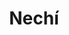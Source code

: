 ---
title: Nechí
menu:
  region:
    parent: bajo-cauca-y-nordeste-antioqueno
departamento: Antioquia
description: >-
  Es un municipio de Colombia, localizado en la subregión del Bajo Cauca del
  departamento de Antioquia y de la subregión de La Mojana ubicada en zona
  fisiográfica de la Depresión momposina.
grafica_ubicacion_geografica: /charts/municipios/nechi/ubicacion_geografica.html
grafica_comunidades_focalizadas: /charts/municipios/nechi/comunidades_focalizadas.html
grafica_poblacion_genero: /charts/municipios/nechi/poblacion_genero.html
grafica_area_geografica_genero: /charts/municipios/nechi/area_geografica_genero.html
grafica_pertenencia_etnica: /charts/municipios/nechi/pertenencia_etnica.html
grafica_conflicto_identidad: /charts/municipios/nechi/conflicto_identidad.html
grafica_violencia_sexual: /charts/municipios/nechi/violencia_sexual.html
grafica_violencia_fisica: /charts/municipios/nechi/violencia_fisica.html
grafica_violencia_psicologica: /charts/municipios/nechi/violencia_psicologica.html
grafica_negligencia_abandono: /charts/municipios/nechi/negligencia_abandono.html
ficha: /fichas/nechi/ficha.pdf
centros_poblados_corregimientos:
  - Bijagual
  - Colorado
  - La Concha
  - Las Flores
  - Cargueros
distribucion_poblacional_hombres: '12369'
distribucion_poblacional_mujeres: '11697'
poblacion_discapacidad: '1231'
comunidades_etnicas_zona:
  - Emberá Katios
asentamientos_indigenas: ''
resguardos_indigenas: '1'
consejos_comunitarios: '13'
total_poblacion_victima: '9772'
num_sujetos_reparacion_colectiva: '1'
num_planes_retorno_reubicacion_colectiva: '3'
territorio_entidades_snariv_sivjrnr:
  - Instituto Colombiano de Bienestar Familiar (ICBF) (SNARIV)
  - >-
    Unidad para la Atención y Reparación Integral a las víctimas (UARIV)
    (SNARIV)
  - Gobernación de Antioquia (SNARIV)
  - Policía Nacional (SNARIV)
  - Ejército Nacional (SNARIV)
  - Personería (SNARIV)
  - Defensoría del Pueblo (SNARIV)
  - Institución Educativa Nechí (SNARIV)
  - Agencia de Renovación del Territorio (ART) (SNARIV)
  - Alcaldía municipal (SNARIV)
priorizacion_convivencia_social_salud_mental: >-
  Tasa de fecundidad de 15 - 19 años,No hay programas exclusivos de atención
  para jóvenes en salud sexual y reproductiva,"Falta educación sobre la política
  de SSR, interrupción voluntaria del embarazo, y prevención de ITS"
region: Bajo Cauca y Nordeste Antioqueño
priorizacion_sexualidad_derechos_sexuales_reproductivos: Falta de caracterización de la población vulnerable
priorizacion_gestion_diferencial_poblaciones_vulnerables: >-
  "Debilidades en infraestructura, dotación, talento humano para desarrollar
  acciones de IVC","Dificultad de acceso a los servicios de salud, relacionadas
  con la oferta y capacidad instalada y con las vías de acceso",Poca
  participación de la comunidad en los espacios de salud de control social en
  salud,"Promoción de la afiliación al SGSSS, afiliación en línea, lecturas
  públicas, vigilancia en salud pública, etc"
priorizacion_fortalecimiento_autoridad_sanitaria: >-
  "Debilidades en infraestructura, dotación, talento humano para desarrollar
  acciones de IVC","Dificultad de acceso a los servicios de salud, relacionadas
  con la oferta y capacidad instalada y con las vías de acceso",Poca
  participación de la comunidad en los espacios de salud de control social en
  salud,"Promoción de la afiliación al SGSSS, afiliación en línea, lecturas
  públicas, vigilancia en salud pública, etc"
eventos_salud_publica_predominantes:
  - Malaria
  - Vigilancia en salud pública de la violencia de género e intrafamiliar
  - Intoxicaciones
  - Agresiones por animales potencialmente transmisores de rabia
  - Bajo peso al nacer
  - Dengue
  - Accidente ofídico
  - Morbilidad materna extrema
  - Mortalidad perinatal y neonatal tardía
  - Infección respiratoria aguda grave inusitada
rips_salud_mental_poblacion_general:
  - Otros Trastornos afectivos bipolares
  - Insomnio no orgánico
  - Trastorno mixto de ansiedad y depresión
  - Esquizofrenia paranoide
  - Trastorno afectivo bipolar
servicios_telemedicina_mpio_depto:
  - No hay habilitados servicios aún
total_pobreza_multidimensional: 61.5%
pobreza_multidimensional_urbano: 56.8%
pobreza_multidimensional_centro_poblado_rural_disperso: 67.0%
ppales_actividades_economicas:
  - Minería
  - Agricultura
  - Apicultura
  - Ganadería
observaciones_ppales_actividades_economicas: |-
  Minería y minería artesanal
  Yuca
  Arroz 
  Caucho
  Cacao 
  Pesca y piscicultura 
  Maíz 
  Apicultura (actividad reciente)
  Ganadería (búfalos  y caprinos)
ppal_vocacion_mpio:
  - Agricultura
  - Ganadería
  - Pesca y piscicultura
observaciones_ppal_vocacion_mpio: ''
trabajo_informal: 93.3%
ppal_uso_suelo:
  - Minería
  - Agricultura
  - Pesca y piscicultura
  - Apicultura
  - Ganadería
observaciones_ppal_uso_suelo: ''
espacios_socio_comunitarios:
  - Coliseo Municipal
  - ' Centro recreativo Acuaberaca'
  - ' Biblioteca Municipal'
  - ' Centro de Integración ciudadana CIC'
medios_comunicacion:
  - Nechí canal
  - ' Nechí Stereo'
  - ' Nechí Sin límites'
  - ' Emisora de la Policía Nacional'
iniciativas_org_sociedad_civil: '26'
programas_usaid:
  - Justicia para una Paz Sostenible
  - ' Mujeres de Oro'
  - ' Colombia Transforma'
  - ' Programa de Derechos Humanos'
  - ' Oro Legal'
comunidad_focalizada:
  - ''

---